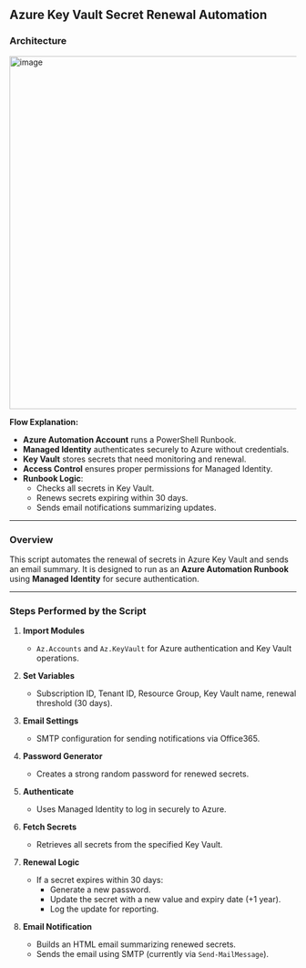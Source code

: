 ## **Azure Key Vault Secret Renewal Automation**

### **Architecture**

<img width="837" height="619" alt="image" src="https://github.com/user-attachments/assets/fc37c5d4-272d-4e89-a626-4f9a768af7f5" />



**Flow Explanation:**

*   **Azure Automation Account** runs a PowerShell Runbook.
*   **Managed Identity** authenticates securely to Azure without credentials.
*   **Key Vault** stores secrets that need monitoring and renewal.
*   **Access Control** ensures proper permissions for Managed Identity.
*   **Runbook Logic**:
    *   Checks all secrets in Key Vault.
    *   Renews secrets expiring within 30 days.
    *   Sends email notifications summarizing updates.

***

### **Overview**

This script automates the renewal of secrets in Azure Key Vault and sends an email summary. It is designed to run as an **Azure Automation Runbook** using **Managed Identity** for secure authentication.

***

### **Steps Performed by the Script**

1.  **Import Modules**
    *   `Az.Accounts` and `Az.KeyVault` for Azure authentication and Key Vault operations.

2.  **Set Variables**
    *   Subscription ID, Tenant ID, Resource Group, Key Vault name, renewal threshold (30 days).

3.  **Email Settings**
    *   SMTP configuration for sending notifications via Office365.

4.  **Password Generator**
    *   Creates a strong random password for renewed secrets.

5.  **Authenticate**
    *   Uses Managed Identity to log in securely to Azure.

6.  **Fetch Secrets**
    *   Retrieves all secrets from the specified Key Vault.

7.  **Renewal Logic**
    *   If a secret expires within 30 days:
        *   Generate a new password.
        *   Update the secret with a new value and expiry date (+1 year).
        *   Log the update for reporting.

8.  **Email Notification**
    *   Builds an HTML email summarizing renewed secrets.
    *   Sends the email using SMTP (currently via `Send-MailMessage`).


